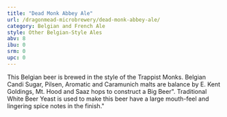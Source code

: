 ```yaml
---
title: "Dead Monk Abbey Ale"
url: /dragonmead-microbrewery/dead-monk-abbey-ale/
category: Belgian and French Ale
style: Other Belgian-Style Ales
abv: 8
ibu: 0
srm: 0
upc: 0
---
```

This Belgian beer is brewed in the style of the Trappist Monks. Belgian Candi Sugar, Pilsen, Aromatic and Caramunich malts are balance by E. Kent Goldings, Mt. Hood and Saaz hops to construct a Big Beer". Traditional White Beer Yeast is used to make this beer have a large mouth-feel and lingering spice notes in the finish."
